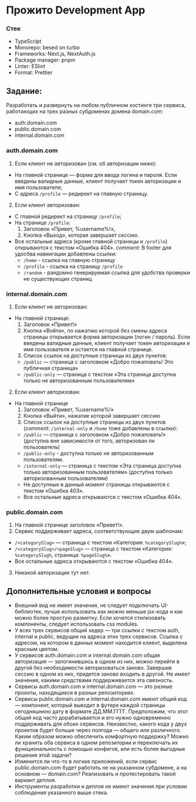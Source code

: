 # Прожито Development App

### Стек

- TypeScript
- Monorepo: besed on turbo
- Frameworks: Next.js, NextAuth.js
- Package manager: pnpm
- Linter: ESlint
- Format: Prettier

## Задание:

Разработать и развернуть на любом публичном хостинге три сервиса, работающих на трех разных субдоменах домена domain.com:

- auth.domain.com
- public.domain.com
- internal.domain.com

### auth.domain.com

1. Если клиент не авторизован (см. об авторизации ниже):

- На главной странице — форма для ввода логина и пароля. Если введены валидные данные, клиент получает токен авторизации и имя пользователя;
- С адреса `/profile` — редирект на главную страницу.

2. Если клиент авторизован:

- C главной редирект на страницу `/profile`;
- На странице `/profile`:
  1. Заголовок «Привет, %username%!»,
  2. Кнопка «Выход», которая завершает сессию.
- Все остальные адреса (кроме главной страницы и `/profile`) открываются с текстом «Ошибка 404».
  <i>comment:</i> В footer для удосбва навиигации добавлены ссылки:
  - `/home` - ссылка на главную страницу
  - `/profile` - ссылка на страницу `/profile`
  - `/random` - рандомно генерируемая ссылка для удобства проверки не существующих страниц

### internal.domain.com

1. Если клиент не авторизован:

- На главной странице:
  1. Заголовок «Привет!»
  2. Кнопка «Войти», по нажатию которой без смены адреса страницы открывается форма авторизации (логин / пароль). Если введены валидные данные, клиент получает токен авторизации и имя пользователя и остается на главной странице.
  3. Список ссылок на доступные страницы из двух пунктов:
  - `/public` — страница с заголовком «Добро пожаловать! Это публичная страница»
  - `/public-only` — страница с текстом «Эта страница доступна только не авторизованным пользователям»

2. Если клиент авторизован:

- На главной странице
  1. Заголовок «Привет, %username%!»
  2. Кнопка «Выйти», нажатие которой завершает сессию
  3. Список ссылок на доступные страницы из двух пунктов (<i>comment:</i> `/internal-only` и `/home` тоже добавлены в ссылки):
  - `/public` — страница с заголовком «Добро пожаловать!» (доступна вне зависимости от того, авторизован ли пользователь)
  - `/public-only` - доступна только не авторизованным пользователям.
  - `/internal-only` — страница с текстом «Эта страница доступна только авторизованным пользователям» (доступна только авторизованным пользователям)
  - Не доступные в данный момент страницы открываются с текстом «Ошибка 403».
  - Все остальные адреса открываются с текстом «Ошибка 404».

### public.domain.com

1. На главной странице заголовок «Привет!».
2. Сервис поддерживает адреса, соответствующие двум шаблонам:

- `/<categorySlug>` — страница с текстом «Категория: `%categorySlug%`»;
- `/<categorySlug>/<pageSlug>` — страница с текстом «Категория: `%categorySlug%`, страница: `%pageSlug%`».
- Все остальные адреса открываются с текстом «Ошибка 404».

3. Никакой авторизации тут нет.

## Дополнительные условия и вопросы

- Внешний вид не имеет значения, не следует подключать UI-библиотек, лучше использовать как можно меньше jsx-кода и как можно более простую разметку. Если хочется стилизовать компоненты, следует использовать css modules.
- У всех трех сервисов общий хедер — три ссылки с текстом auth, internal и public, ведущие на адреса этих трех сервисов. Ссылка с адресом, на котором в данных момент находится клиент, выделена красным цветом.
- У сервисов auth.domain.com и internal.domain.com общая авторизация — залогинившись в одном из них, можно перейти в другой без необходимости авторизоваться заново. Завершив сессию в одном из них, придется заново входить в другой. Не имеет значения, какими средствами поддерживается эта связность.
- Сервисы auth.domain.com и internal.domain.com — это разные проекты, находящиеся в разных репозиториях.
- Сервисы public.domain.com и internal.domain.com имеют общий код — компонент, который выводит в футере каждой страницы сегодняшнюю дату в формате ДД.ММ.ГГГГ. Предположим, что этот общий код часто дорабатывается и его нужно одновременно поддерживать для обоих сервисов. Неизвестно, какого кода у двух проектов будет больше через полгода — общего или различного. Каким образом можно обеспечить комфортную поддержку? Можно ли хранить оба сервиса в одном репозитории и переключать их функциональность с помощью конфигов, или есть более выгодные решения этой задачи?
- Изменится ли что-то в логике приложений, если сервис public.domain.com будет работать не на указанном субдомене, а на основном — domain.com? Реализовать и протестировать такой вариант деплоя.
- Инструменты разработки и деплоя не имеют значения при условии соблюдения указанного выше стека.
